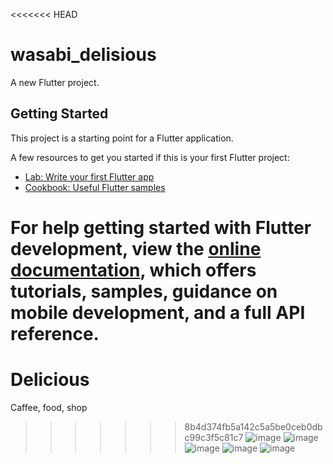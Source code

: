 <<<<<<< HEAD
# wasabi_delisious

A new Flutter project.

## Getting Started

This project is a starting point for a Flutter application.

A few resources to get you started if this is your first Flutter project:

- [Lab: Write your first Flutter app](https://docs.flutter.dev/get-started/codelab)
- [Cookbook: Useful Flutter samples](https://docs.flutter.dev/cookbook)

For help getting started with Flutter development, view the
[online documentation](https://docs.flutter.dev/), which offers tutorials,
samples, guidance on mobile development, and a full API reference.
=======
# Delicious
Caffee, food, shop
>>>>>>> 8b4d374fb5a142c5a5be0ceb0dbc99c3f5c81c7
>>>>>>> ![image](https://github.com/user-attachments/assets/2658246d-b41b-426c-80dd-58ab3e093029)
![image](https://github.com/user-attachments/assets/654dc218-49c1-497d-b651-836a7dbed743)
![image](https://github.com/user-attachments/assets/205c7ec7-9968-42b1-be73-8c61540f7a3f)
![image](https://github.com/user-attachments/assets/fc093833-2cdd-4dd0-b91e-4186b33e8c2b)
![image](https://github.com/user-attachments/assets/c230cde2-f020-4109-9dd8-b2be831d78ef)

